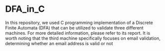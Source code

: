 # DFA_in_C
In this repository, we used C programming implementation of a Discrete Finite Automata (DFA) that can be utilized to validate three different machines. For more detailed information, please refer to its report. It is worth noting that the third machine specifically focuses on email validation, determining whether an email address is valid or not
